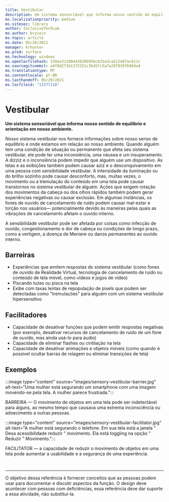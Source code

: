 ```yaml
---
title: Vestibular
description: Um sistema sensoriável que informa nosso sentido de equilíbrio e orientação em nosso ambiente
ms.localizationpriority: medium
ms.sitesec: library
author: InclusiveTechLab
ms.author: brycejo
ms.topic: article
ms.date: 05/20/2021
manager: krhunter
ms.prod: surface
ms.technology: windows
ms.openlocfilehash: 230ea311004430206956c625a3ca512487ac611c
ms.sourcegitcommit: a4f8d271b1372321c3b45fc5a7a29703976964a4
ms.translationtype: MT
ms.contentlocale: pt-BR
ms.lasthandoff: 05/20/2021
ms.locfileid: "11577118"
---
```

# <a name="vestibular"></a>Vestibular

**Um sistema sensoriável que informa nosso sentido de equilíbrio e orientação em nosso ambiente.**

Nosso sistema vestibular nos fornece informações sobre nosso senso de equilíbrio e onde estamos em relação ao nosso ambiente. Quando alguém tem uma condição de situação ou permanente que afeta seu sistema vestibular, ele pode ter uma inconsiência, uma náusea e um insuperamento. A dizziz e o inconsiência podem impedir que alguém use um dispositivo. As telas e as exibições também podem causar aziz e o desconquivamento em uma pessoa com sensibilidade vestibular. A intensidade da iluminação ou do brilho sozinho pode causar desconforto, mas, muitas vezes, o movimento ou a tremulação do conteúdo em uma tela pode causar transtornos no sistema vestibular de alguém. Ações que exigem rotação dos movimentos da cabeça ou dos olhos rápidos também podem gerar experiências negativas ou causar exclusão. Em algumas instâncias, os fones de ouvido de cancelamento de ruído podem causar mal-estar e torção nos usuários— potencialmente devido às maneiras pelas quais as vibrações de cancelamento afetam o ouvido interno.

A sensibilidade vestibular pode ser afetada por coisas como infecção de ouvido, congestionamento e dor de cabeça ou condições de longo prazo, como a vertigem, a doença de Meniere ou danos permanentes ao ouvido interno.

## <a name="barriers"></a>Barreiras
* Experiências que emitem respostas do sistema vestibular (como fones de ouvido de Realidade Virtual, tecnologia de cancelamento de ruído ou conteúdo de tela móvel, como vídeos e jogos de vídeo)
* Piscando luzes ou pisca na tela
* Exibe com taxas lentas de repopulação de pixels que podem ser detectadas como "tremulações" para alguém com um sistema vestibular hipersensitivo

## <a name="facilitators"></a>Facilitadores
* Capacidade de desativar funções que podem emitir respostas negativas (por exemplo, desativar recursos de cancelamento de ruído de um fone de ouvido, mas ainda usá-lo para áudio)
* Capacidade de eliminar flashes ou cintilação na tela
* Capacidade de desativar animações e objetos móveis (como quando é possível ocultar barras de rolagem ou eliminar transições de tela)

## <a name="examples"></a>Exemplos

:::image type="content" source="images/sensory-vestibular-barrier.jpg" alt-text="Uma mulher está segurando um smartphone com uma imagem movendo-se pela tela. A mulher parece frustrada.":::

BARREIRA — O movimento de objetos em uma tela pode ser indetectável para alguns, ao mesmo tempo que causava uma extrema inconsciência ou adoecimento a outras pessoas. 

:::image type="content" source="images/sensory-vestibular-facilitator.jpg" alt-text="A mulher está segurando o telefone. Em sua tela está a janela &quot; Desa acessibilidade reduzir &quot; movimento. Ela está toggling na opção &quot; Reduzir &quot; Movimento.":::

FACILITATOR — a capacidade de reduzir o movimento de objetos em uma tela pode aumentar a usabilidade e a segurança de uma experiência. 

&nbsp;

[comment]: # (Instrução Footer)
___
O objetivo dessa referência é fornecer conceitos que as pessoas podem usar para documentar e discutir aspectos da função. O design deve acontecer com pessoas com deficiências, essa referência deve dar suporte a essa atividade, não substituí-la. 
